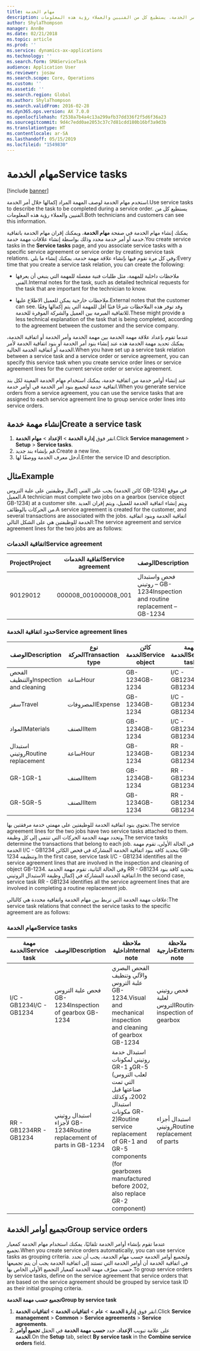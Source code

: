 ```yaml
---
title: مهام الخدمة
description: استخدم مهام الخدمة لوصف المهمة المراد إكمالها خلال أمر الخدمة. يستطيع كل من الفنيين والعملاء رؤية هذه المعلومات.
author: ShylaThompson
manager: AnnBe
ms.date: 02/21/2018
ms.topic: article
ms.prod: ''
ms.service: dynamics-ax-applications
ms.technology: ''
ms.search.form: SMAServiceTask
audience: Application User
ms.reviewer: josaw
ms.search.scope: Core, Operations
ms.custom: ''
ms.assetid: ''
ms.search.region: Global
ms.author: ShylaThompson
ms.search.validFrom: 2016-02-28
ms.dyn365.ops.version: AX 7.0.0
ms.openlocfilehash: f2538a7b4a4c13a299afb37dd336f2f5d6f36a23
ms.sourcegitcommit: 9d4c7edd0ae2053c37c7d81cdd180b16bf3a9d3b
ms.translationtype: HT
ms.contentlocale: ar-SA
ms.lasthandoff: 05/15/2019
ms.locfileid: "1549830"
---
```

# <a name="service-tasks"></a><span data-ttu-id="725d1-104">مهام الخدمة</span><span class="sxs-lookup"><span data-stu-id="725d1-104">Service tasks</span></span>  

[!include [banner](../includes/banner.md)]

<span data-ttu-id="725d1-105">استخدم مهام الخدمة لوصف المهمة المراد إكمالها خلال أمر الخدمة.</span><span class="sxs-lookup"><span data-stu-id="725d1-105">Use service tasks to describe the task to be completed during a service order.</span></span>
<span data-ttu-id="725d1-106">يستطيع كل من الفنيين والعملاء رؤية هذه المعلومات.</span><span class="sxs-lookup"><span data-stu-id="725d1-106">Both technicians and customers can see this information.</span></span>

<span data-ttu-id="725d1-107">يمكنك إنشاء مهام الخدمة في صفحة **مهام الخدمة**، ويمكنك إقران مهام الخدمة باتفاقية خدمة أو أمر خدمة محدد وذلك بواسطة إنشاء علاقات مهمة خدمة.</span><span class="sxs-lookup"><span data-stu-id="725d1-107">You create service tasks in the **Service tasks** page, and you associate service tasks with a specific service agreement or service order by creating service task relations.</span></span> <span data-ttu-id="725d1-108">وفي كل مرة تقوم فيها بإنشاء علاقة مهمة خدمة، يمكنك إنشاء ما يلي:</span><span class="sxs-lookup"><span data-stu-id="725d1-108">Every time that you create a service task relation, you can create the following:</span></span>

-  <span data-ttu-id="725d1-109">ملاحظات داخلية للمهمة، مثل طلبات فنية مفصلة للمهمة التي ينبغي أن يعرفها الفني.</span><span class="sxs-lookup"><span data-stu-id="725d1-109">Internal notes for the task, such as detailed technical requests for the task that are important for the technician to know.</span></span>

-  <span data-ttu-id="725d1-110">ملاحظات خارجية يمكن للعميل الاطلاع عليها.</span><span class="sxs-lookup"><span data-stu-id="725d1-110">External notes that the customer can see.</span></span> <span data-ttu-id="725d1-111">وقد توفر هذه الملاحظات شرحًا فنيًا أقل للمهمة التي يتم إكمالها وفقًا للاتفاقية المبرمة بين العميل والشركة الموفرة للخدمة.</span><span class="sxs-lookup"><span data-stu-id="725d1-111">These might provide a less technical explanation of the task that is being completed, according to the agreement between the customer and the service company.</span></span>

<span data-ttu-id="725d1-112">عندما تقوم بإعداد علاقة مهمة الخدمة بين مهمة الخدمة وأمر الخدمة أو اتفاقية الخدمة، يمكنك تحديد مهمة الخدمة هذه عند إنشاء بنود أمر الخدمة أو بنود اتفاقية الخدمة لأمر الخدمة أو اتفاقية الخدمة الحالية.</span><span class="sxs-lookup"><span data-stu-id="725d1-112">When you have set up a service task relation between a service task and a service order or service agreement, you can specify this service task when you create service order lines or service agreement lines for the current service order or service agreement.</span></span>

<span data-ttu-id="725d1-113">عند إنشاء أوامر خدمة من اتفاقية خدمة، يمكنك استخدام مهام الخدمة المعينة لكل بند اتفاقية خدمة لتجميع بنود أمر الخدمة في أوامر خدمة.</span><span class="sxs-lookup"><span data-stu-id="725d1-113">When you generate service orders from a service agreement, you can use the service tasks that are assigned to each service agreement line to group service order lines into service orders.</span></span>

## <a name="create-a-service-task"></a><span data-ttu-id="725d1-114">إنشاء مهمة خدمة</span><span class="sxs-lookup"><span data-stu-id="725d1-114">Create a service task</span></span>

1. <span data-ttu-id="725d1-115">انقر فوق **إدارة الخدمة‬** \> **الإعداد** \> **مهام الخدمة‬**.</span><span class="sxs-lookup"><span data-stu-id="725d1-115">Click **Service management** \> **Setup** \> **Service tasks**.</span></span>
2. <span data-ttu-id="725d1-116">قم بإنشاء بند جديد.</span><span class="sxs-lookup"><span data-stu-id="725d1-116">Create a new line.</span></span>
3. <span data-ttu-id="725d1-117">أدخل معرف الخدمة ووصفًا لها.</span><span class="sxs-lookup"><span data-stu-id="725d1-117">Enter the service ID and description.</span></span>

## <a name="example"></a><span data-ttu-id="725d1-118">مثال</span><span class="sxs-lookup"><span data-stu-id="725d1-118">Example</span></span>

<span data-ttu-id="725d1-119">يجب على الفني إكمال وظيفتين على علبة التروس (كائن الخدمة GB-1234) في موقع العميل.</span><span class="sxs-lookup"><span data-stu-id="725d1-119">A technician must complete two jobs on a gearbox (service object GB-1234) at a customer site.</span></span> <span data-ttu-id="725d1-120">ويتم إنشاء اتفاقية الخدمة للعميل، ويتم إقران العديد من الحركات بالوظائف.</span><span class="sxs-lookup"><span data-stu-id="725d1-120">A service agreement is created for the customer, and several transactions are associated with the jobs.</span></span> <span data-ttu-id="725d1-121">اتفاقية الخدمة وبنود اتفاقية الخدمة للوظيفتين هي على الشكل التالي:</span><span class="sxs-lookup"><span data-stu-id="725d1-121">The service agreement and service agreement lines for the two jobs are as follows:</span></span>

### <a name="service-agreement"></a><span data-ttu-id="725d1-122">اتفاقية الخدمات</span><span class="sxs-lookup"><span data-stu-id="725d1-122">Service agreement</span></span>

| <span data-ttu-id="725d1-123">Project</span><span class="sxs-lookup"><span data-stu-id="725d1-123">Project</span></span> | <span data-ttu-id="725d1-124">اتفاقية الخدمات</span><span class="sxs-lookup"><span data-stu-id="725d1-124">Service agreement</span></span> | <span data-ttu-id="725d1-125">الوصف</span><span class="sxs-lookup"><span data-stu-id="725d1-125">Description</span></span>                                  | <span data-ttu-id="725d1-126">مجموعة</span><span class="sxs-lookup"><span data-stu-id="725d1-126">Group</span></span>   |
|---------|-------------------|----------------------------------------------|---------|
| <span data-ttu-id="725d1-127">9012</span><span class="sxs-lookup"><span data-stu-id="725d1-127">9012</span></span>    | <span data-ttu-id="725d1-128">000008\_001</span><span class="sxs-lookup"><span data-stu-id="725d1-128">000008\_001</span></span>       | <span data-ttu-id="725d1-129">فحص واستبدال روتيني – GB-1234</span><span class="sxs-lookup"><span data-stu-id="725d1-129">Inspection and routine replacement – GB-1234</span></span> | <span data-ttu-id="725d1-130">المكافأة</span><span class="sxs-lookup"><span data-stu-id="725d1-130">Premium</span></span> |

### <a name="service-agreement-lines"></a><span data-ttu-id="725d1-131">حدود اتفاقية الخدمة</span><span class="sxs-lookup"><span data-stu-id="725d1-131">Service agreement lines</span></span>

| <span data-ttu-id="725d1-132">الوصف</span><span class="sxs-lookup"><span data-stu-id="725d1-132">Description</span></span>             | <span data-ttu-id="725d1-133">نوع الحركة</span><span class="sxs-lookup"><span data-stu-id="725d1-133">Transaction type</span></span> | <span data-ttu-id="725d1-134">كائن الخدمة</span><span class="sxs-lookup"><span data-stu-id="725d1-134">Service object</span></span> | <span data-ttu-id="725d1-135">مهمة الخدمة</span><span class="sxs-lookup"><span data-stu-id="725d1-135">Service task</span></span> |
|-------------------------|------------------|----------------|--------------|
| <span data-ttu-id="725d1-136">الفحص والتنظيف</span><span class="sxs-lookup"><span data-stu-id="725d1-136">Inspection and cleaning</span></span> | <span data-ttu-id="725d1-137">ساعة</span><span class="sxs-lookup"><span data-stu-id="725d1-137">Hour</span></span>             | <span data-ttu-id="725d1-138">GB-1234</span><span class="sxs-lookup"><span data-stu-id="725d1-138">GB-1234</span></span>        | <span data-ttu-id="725d1-139">I/C - GB1234</span><span class="sxs-lookup"><span data-stu-id="725d1-139">I/C - GB1234</span></span> |
| <span data-ttu-id="725d1-140">سفر</span><span class="sxs-lookup"><span data-stu-id="725d1-140">Travel</span></span>                  | <span data-ttu-id="725d1-141">المصروفات</span><span class="sxs-lookup"><span data-stu-id="725d1-141">Expense</span></span>          | <span data-ttu-id="725d1-142">GB-1234</span><span class="sxs-lookup"><span data-stu-id="725d1-142">GB-1234</span></span>        | <span data-ttu-id="725d1-143">I/C - GB1234</span><span class="sxs-lookup"><span data-stu-id="725d1-143">I/C - GB1234</span></span> |
| <span data-ttu-id="725d1-144">المواد</span><span class="sxs-lookup"><span data-stu-id="725d1-144">Materials</span></span>               | <span data-ttu-id="725d1-145">الصنف</span><span class="sxs-lookup"><span data-stu-id="725d1-145">Item</span></span>             | <span data-ttu-id="725d1-146">GB-1234</span><span class="sxs-lookup"><span data-stu-id="725d1-146">GB-1234</span></span>        | <span data-ttu-id="725d1-147">I/C - GB1234</span><span class="sxs-lookup"><span data-stu-id="725d1-147">I/C - GB1234</span></span> |
| <span data-ttu-id="725d1-148">استبدال روتيني</span><span class="sxs-lookup"><span data-stu-id="725d1-148">Routine replacement</span></span>     | <span data-ttu-id="725d1-149">ساعة</span><span class="sxs-lookup"><span data-stu-id="725d1-149">Hour</span></span>             | <span data-ttu-id="725d1-150">GB-1234</span><span class="sxs-lookup"><span data-stu-id="725d1-150">GB-1234</span></span>        | <span data-ttu-id="725d1-151">RR - GB1234</span><span class="sxs-lookup"><span data-stu-id="725d1-151">RR - GB1234</span></span>  |
| <span data-ttu-id="725d1-152">GR-1</span><span class="sxs-lookup"><span data-stu-id="725d1-152">GR-1</span></span>                    | <span data-ttu-id="725d1-153">الصنف</span><span class="sxs-lookup"><span data-stu-id="725d1-153">Item</span></span>             | <span data-ttu-id="725d1-154">GB-1234</span><span class="sxs-lookup"><span data-stu-id="725d1-154">GB-1234</span></span>        | <span data-ttu-id="725d1-155">RR - GB1234</span><span class="sxs-lookup"><span data-stu-id="725d1-155">RR - GB1234</span></span>  |
| <span data-ttu-id="725d1-156">GR-5</span><span class="sxs-lookup"><span data-stu-id="725d1-156">GR-5</span></span>                    | <span data-ttu-id="725d1-157">الصنف</span><span class="sxs-lookup"><span data-stu-id="725d1-157">Item</span></span>             | <span data-ttu-id="725d1-158">GB-1234</span><span class="sxs-lookup"><span data-stu-id="725d1-158">GB-1234</span></span>        | <span data-ttu-id="725d1-159">RR - GB1234</span><span class="sxs-lookup"><span data-stu-id="725d1-159">RR - GB1234</span></span>  |

<span data-ttu-id="725d1-160">تحتوي بنود اتفاقية الخدمة للوظيفتين على مهمتي خدمة مرفقتين بها.</span><span class="sxs-lookup"><span data-stu-id="725d1-160">The service agreement lines for the two jobs have two service tasks attached to them.</span></span> <span data-ttu-id="725d1-161">وتحدد مهمة الخدمة الحركات التي تنتمي إلى كل وظيفة.</span><span class="sxs-lookup"><span data-stu-id="725d1-161">The service tasks determine the transactions that belong to each job.</span></span> <span data-ttu-id="725d1-162">في الحالة الأولى، تقوم مهمة الخدمة I/C - GB1234 بتحديد كافة بنود اتفاقية الخدمة المشاركة في فحص الكائن GB-1234 وتنظيفه.</span><span class="sxs-lookup"><span data-stu-id="725d1-162">In the first case, service task I/C - GB1234 identifies all the service agreement lines that are involved in the inspection and cleaning of object GB-1234.</span></span> <span data-ttu-id="725d1-163">وفي الحالة الثانية، تقوم مهمة الخدمة RR - GB1234 بتحديد كافة بنود اتفاقية الخدمة المشاركة في إكمال وظيفة الاستبدال الروتيني.</span><span class="sxs-lookup"><span data-stu-id="725d1-163">In the second case, service task RR - GB1234 identifies all the service agreement lines that are involved in completing a routine replacement job.</span></span>

<span data-ttu-id="725d1-164">علاقات مهمة الخدمة التي تربط بين مهام الخدمة واتفاقية محددة هي كالتالي:</span><span class="sxs-lookup"><span data-stu-id="725d1-164">The service task relations that connect the service tasks to the specific agreement are as follows:</span></span>

### <a name="service-tasks"></a><span data-ttu-id="725d1-165">مهام الخدمة</span><span class="sxs-lookup"><span data-stu-id="725d1-165">Service tasks</span></span>

| <span data-ttu-id="725d1-166">مهمة الخدمة</span><span class="sxs-lookup"><span data-stu-id="725d1-166">Service task</span></span> | <span data-ttu-id="725d1-167">الوصف</span><span class="sxs-lookup"><span data-stu-id="725d1-167">Description</span></span>                             | <span data-ttu-id="725d1-168">ملاحظة داخلية</span><span class="sxs-lookup"><span data-stu-id="725d1-168">Internal note</span></span>                                                                                                                 | <span data-ttu-id="725d1-169">ملاحظة خارجية</span><span class="sxs-lookup"><span data-stu-id="725d1-169">External note</span></span>                 |
|--------------|-----------------------------------------|-------------------------------------------------------------------------------------------------------------------------------|-------------------------------|
| <span data-ttu-id="725d1-170">I/C - GB1234</span><span class="sxs-lookup"><span data-stu-id="725d1-170">I/C - GB1234</span></span> | <span data-ttu-id="725d1-171">فحص علبة التروس GB-1234</span><span class="sxs-lookup"><span data-stu-id="725d1-171">Inspection of gearbox GB-1234</span></span>           | <span data-ttu-id="725d1-172">الفحص البصري والآلي وتنظيف علبة التروس GB-1234.</span><span class="sxs-lookup"><span data-stu-id="725d1-172">Visual and mechanical inspection and cleaning of gearbox GB-1234</span></span>                                                              | <span data-ttu-id="725d1-173">فحص روتيني لعلبة التروس</span><span class="sxs-lookup"><span data-stu-id="725d1-173">Routine inspection of gearbox</span></span> |
| <span data-ttu-id="725d1-174">RR - GB1234</span><span class="sxs-lookup"><span data-stu-id="725d1-174">RR - GB1234</span></span>  | <span data-ttu-id="725d1-175">استبدال روتيني لأجزاء GB-1234</span><span class="sxs-lookup"><span data-stu-id="725d1-175">Routine replacement of parts in GB-1234</span></span> | <span data-ttu-id="725d1-176">استبدال خدمة روتيني لمكونات GR-1 وGR-5 (لعلب التروس التي تمت صناعتها قبل 2002، وكذلك استبدال مكونات GR-2)</span><span class="sxs-lookup"><span data-stu-id="725d1-176">Routine service replacement of GR-1 and GR-5 components (for gearboxes manufactured before 2002, also replace GR-2 component)</span></span> | <span data-ttu-id="725d1-177">استبدال أجزاء روتيني</span><span class="sxs-lookup"><span data-stu-id="725d1-177">Routine replacement of parts</span></span>  |

## <a name="group-service-orders"></a><span data-ttu-id="725d1-178">تجميع أوامر الخدمة</span><span class="sxs-lookup"><span data-stu-id="725d1-178">Group service orders</span></span>

<span data-ttu-id="725d1-179">عندما تقوم بإنشاء أوامر الخدمة تلقائيًا، يمكنك استخدام مهام الخدمة كمعيار تجميع.</span><span class="sxs-lookup"><span data-stu-id="725d1-179">When you create service orders automatically, you can use service tasks as grouping criteria.</span></span> <span data-ttu-id="725d1-180">ولتجميع أوامر الخدمة حسب مهام الخدمة، يجب أن تحدد في اتفاقية الخدمة أن أوامر الخدمة التي تستند إلى اتفاقية الخدمة يجب أن يتم تجميعها حسب معرّف مهمة الخدمة كمعيار التجميع الأولي الخاص بها.</span><span class="sxs-lookup"><span data-stu-id="725d1-180">To group service orders by service tasks, define on the service agreement that service orders that are based on the service agreement should be grouped by service task ID as their initial grouping criteria.</span></span>

<span data-ttu-id="725d1-181">**تجميع حسب مهمة الخدمة**</span><span class="sxs-lookup"><span data-stu-id="725d1-181">**Group by service task**</span></span>

1. <span data-ttu-id="725d1-182">انقر فوق **إدارة الخدمة** \> **عام** \> **اتفاقيات الخدمة‬** \> **اتفاقيات الخدمة‬**.</span><span class="sxs-lookup"><span data-stu-id="725d1-182">Click **Service management** \> **Common** \> **Service agreements** \> **Service agreements**.</span></span>
2. <span data-ttu-id="725d1-183">على علامة تبويب **الإعداد**، حدد **حسب مهمة الخدمة‬** في الحقل **تجميع أوامر الخدمة‬**.</span><span class="sxs-lookup"><span data-stu-id="725d1-183">On the **Setup** tab, select **By service task** in the **Combine service orders** field.</span></span>



